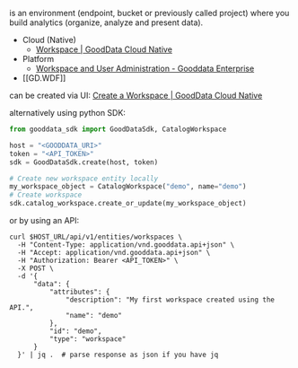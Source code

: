 is an environment (endpoint, bucket or previously called project) where you build analytics (organize, analyze and present data).

- Cloud (Native)
	- [Workspace | GoodData Cloud Native](https://www.gooddata.com/developers/cloud-native/doc/cloud/manage-deployment/concepts/workspace/)
- Platform
	- [Workspace and User Administration - Gooddata Enterprise](https://help.gooddata.com/doc/enterprise/en/workspace-and-user-administration)
- [[GD.WDF]]

can be created via UI:
[Create a Workspace | GoodData Cloud Native](https://www.gooddata.com/developers/cloud-native/doc/cloud/getting-started/create-workspace/)

alternatively using python SDK:
```python
from gooddata_sdk import GoodDataSdk, CatalogWorkspace

host = "<GOODDATA_URI>"
token = "<API_TOKEN>"
sdk = GoodDataSdk.create(host, token)

# Create new workspace entity locally
my_workspace_object = CatalogWorkspace("demo", name="demo")
# Create workspace
sdk.catalog_workspace.create_or_update(my_workspace_object)
```

or by using an API:
```shell
curl $HOST_URL/api/v1/entities/workspaces \
  -H "Content-Type: application/vnd.gooddata.api+json" \
  -H "Accept: application/vnd.gooddata.api+json" \
  -H "Authorization: Bearer <API_TOKEN>" \
  -X POST \
  -d '{
      "data": {
          "attributes": {
              "description": "My first workspace created using the API.",
              "name": "demo"
          },
          "id": "demo",
          "type": "workspace"
      }
  }' | jq .  # parse response as json if you have jq
```

